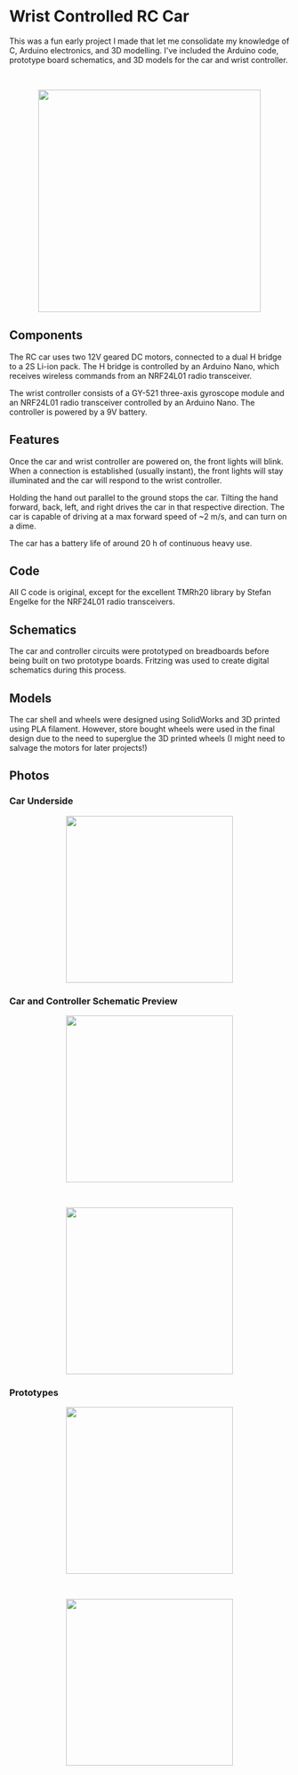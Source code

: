 # Wrist Controlled RC Car

This was a fun early project I made that let me consolidate my knowledge of C, Arduino electronics, and 3D modelling. I've included the Arduino code, prototype board schematics, and 3D models for the car and wrist controller.

<br>

<p align="center"> 
  <img src="https://i.imgur.com/OK8XMAc.jpg" width="400">
</p>

## Components

The RC car uses two 12V geared DC motors, connected to a dual H bridge to a 2S Li-ion pack. The H bridge is controlled by an Arduino Nano, which receives wireless commands from an NRF24L01 radio transceiver. 

The wrist controller consists of a GY-521 three-axis gyroscope module and an NRF24L01 radio transceiver controlled by an Arduino Nano. The controller is powered by a 9V battery.

## Features

Once the car and wrist controller are powered on, the front lights will blink. When a connection is established (usually instant), the front lights will stay illuminated and the car will respond to the wrist controller. 

Holding the hand out parallel to the ground stops the car. Tilting the hand forward, back, left, and right drives the car in that respective direction. The car is capable of driving at a max forward speed of ~2 m/s, and can turn on a dime.

The car has a battery life of around 20 h of continuous heavy use.

## Code

All C code is original, except for the excellent TMRh20 library by Stefan Engelke for the NRF24L01 radio transceivers. 

## Schematics

The car and controller circuits were prototyped on breadboards before being built on two prototype boards. Fritzing was used to create digital schematics during this process.

## Models

The car shell and wheels were designed using SolidWorks and 3D printed using PLA filament. However, store bought wheels were used in the final design due to the need to superglue the 3D printed wheels (I might need to salvage the motors for later projects!)

## Photos

### Car Underside

<p align="center"> 
  <img src="https://i.imgur.com/iLLLVcL.jpg" width="300">
</p>

### Car and Controller Schematic Preview

<p align="center"> 
  <img src="https://i.imgur.com/lUsgP2s.png" width="300">
</p>

</br>

<p align="center"> 
  <img src="https://i.imgur.com/GE7f1MW.png" width="300">
</p>

### Prototypes

<p align="center"> 
  <img src="https://i.imgur.com/7XJsonO.jpg" width="300">
</p>

</br>

<p align="center"> 
  <img src="https://i.imgur.com/bo12gwc.png?1" width="300">
</p>




